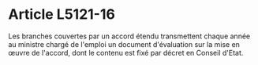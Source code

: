 # Article L5121-16

<p align="left">
  Les branches couvertes par un accord étendu transmettent chaque année au ministre chargé de l'emploi un document d'évaluation sur la mise en œuvre de l'accord, dont le contenu est fixé par décret en Conseil d'Etat.
</p>